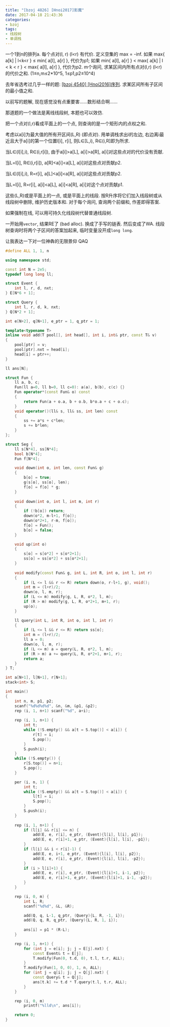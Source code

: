 ```yaml
---
title: "[bzoj 4826] [Hnoi2017]影魔"
date: 2017-04-18 21:43:36
categories:
- bzoj
tags:
- 线段树
- 单调栈
---
```

一个1到n的排列a. 每个点对(l, r) (l&lt;r) 有代价. 定义空集的 max = -inf. 如果 max{ a[k] | l&lt;k&lt;r } &le; min{ a[l], a[r] }, 代价为p1; 如果 min{ a[l], a[r] } &lt; max{ a[k] | l &lt; k &lt; r } &lt; max{ a[l], a[r] }, 代价为p2. m个询问, 求某区间内所有点对(l,r) (l&lt;r) 的代价之和. (1&le;n,m&le;2\*10^5, 1&le;p1,p2&le;10^4)
<!--more-->
去年省选考过几乎一样的题: [[bzoj 4540] [Hnoi2016]序列](http://blog.csdn.net/ruoruo_cheng/article/details/54585851). 求某区间所有子区间的最小值之和.

以前写的题解, 现在感觉没有点重要害......数形结合啊......

那道题的一个做法是离线线段树, 本题也可以效仿.

把一个点对(l,r)看成平面上的一个点, 则查询的是一个矩形内的点权之和.

考虑以a[i]为最大值的所有开区间(L,R) (即点对). 用单调栈求出i的左边, 右边离i最近且大于a[i]的第一个位置l[i], r[i], 则L∈[L,i), R∈(i,R]即为所求.

当L∈(l[i],i), R∈(i,r[i]), 由于a[i]&gt;a[L], a[i]&gt;a[R], a[i]对这些点对的代价没有贡献.

当L=l[i], R∈(i,r[i]), a[R]&lt;a[i]&lt;a[L], a[i]对这些点对贡献p2.

当L∈(l[i],i), R=r[i], a[L]&lt;a[i]&lt;a[R], a[i]对这些点对贡献p2.

当L=l[i], R=r[i], a[i]&lt;a[L], a[i]&lt;a[R], a[i]对这个点对贡献p1.

这些(L,R)或是平面上的一点, 或是平面上的线段. 按R升序将它们加入线段树或从线段树中删除, 维护历史版本和. 对于每个询问, 查询两个前缀和, 作差即得答案.

如果强制在线, 可以用可持久化线段树代替普通线段树.

一开始用`vector`, 结果RE了 (bad alloc). 换成了手写的链表. 然后变成了WA. 线段树查询时将两个子区间的答案加起来, 临时变量没开成`long long`.

让我表达一下对一位神犇的无限景仰 QAQ

```cpp
#define ALL 1, 1, n

using namespace std;

const int N = 2e5;
typedef long long ll;

struct Event {
	int l, r, d, nxt;
} E[N*6 + 1];

struct Query {
	int l, r, d, k, nxt;
} Q[N*2 + 1];

int e[N+2], q[N+1], e_ptr = 1, q_ptr = 1;

template<typename T>
inline void add(T pool[], int head[], int i, int& ptr, const T& v)
{
	pool[ptr] = v;
	pool[ptr].nxt = head[i];
	head[i] = ptr++;
}

ll ans[N];

struct Fun {
	ll a, b, c;
	Fun(ll a=0, ll b=0, ll c=0): a(a), b(b), c(c) {}
	Fun operator*(const Fun& o) const
	{
		return Fun(a + o.a, b + o.b, b*o.a + c + o.c);
	}
	void operator()(ll& s, ll& ss, int len) const
	{
		ss += a*s + c*len;
		s += b*len;
	}
};

struct Seg {
	ll s[N*4], ss[N*4];
	bool b[N*4];
	Fun f[N*4];

	void down(int o, int len, const Fun& g)
	{
		b[o] = true;
		g(s[o], ss[o], len);
		f[o] = f[o] * g;
	}
	
	void down(int o, int l, int m, int r)
	{
		if (!b[o]) return;
		down(o*2, m-l+1, f[o]);
		down(o*2+1, r-m, f[o]);
		f[o] = Fun();
		b[o] = false;
	}

	void up(int o)
	{
		s[o] = s[o*2] + s[o*2+1];
		ss[o] = ss[o*2] + ss[o*2+1];
	}
	
	void modify(const Fun& g, int L, int R, int o, int l, int r)
	{
		if (L <= l && r <= R) return down(o, r-l+1, g), void();
		int m = (l+r)/2;
		down(o, l, m, r);
		if (L <= m) modify(g, L, R, o*2, l, m);
		if (R > m) modify(g, L, R, o*2+1, m+1, r);
		up(o);
	}

	ll query(int L, int R, int o, int l, int r)
	{
		if (L <= l && r <= R) return ss[o];
		int m = (l+r)/2;
		ll a = 0;
		down(o, l, m, r);
		if (L <= m) a = query(L, R, o*2, l, m);
		if (R > m) a += query(L, R, o*2+1, m+1, r);
		return a;
	}
} T;

int a[N+1], l[N+1], r[N+1];
stack<int> S;

int main()
{
	int n, m, p1, p2;
	scanf("%d%d%d%d", &n, &m, &p1, &p2);
	rep (i, 1, n+1) scanf("%d", a+i);
	
	rep (i, 1, n+1) {
		int t;
		while (!S.empty() && a[t = S.top()] < a[i]) {
			r[t] = i;
			S.pop();
		}
		S.push(i);
	}
	while (!S.empty()) {
		r[S.top()] = n+1;
		S.pop();
	}

	per (i, n, 1) {
		int t;
		while (!S.empty() && a[t = S.top()] < a[i]) {
			l[t] = i;
			S.pop();
		}
		S.push(i);
	}
	
	rep (i, 1, n+1) {
		if (l[i] && r[i] <= n) {
			add(E, e, r[i], e_ptr, (Event){l[i], l[i], p1});
			add(E, e, r[i]+1, e_ptr, (Event){l[i], l[i], -p1});
		}
		if (l[i] && i < r[i]-1) {
			add(E, e, i+1, e_ptr, (Event){l[i], l[i], p2});
			add(E, e, r[i], e_ptr, (Event){l[i], l[i], -p2});
		}
		if (i > l[i]+1) {
			add(E, e, r[i], e_ptr, (Event){l[i]+1, i-1, p2});
			add(E, e, r[i]+1, e_ptr, (Event){l[i]+1, i-1, -p2});
		}
	}

	rep (i, 0, m) {
		int L, R;
		scanf("%d%d", &L, &R);

		add(Q, q, L-1, q_ptr, (Query){L, R, -1, i});
		add(Q, q, R, q_ptr, (Query){L, R, 1, i});
		
		ans[i] = p1 * (R-L);
	}

	rep (i, 1, n+1) {
		for (int j = e[i]; j; j = E[j].nxt) {
			const Event& t = E[j];
			T.modify(Fun(0, t.d, 0), t.l, t.r, ALL);
		}
		T.modify(Fun(1, 0, 0), 1, n, ALL);
		for (int j = q[i]; j; j = Q[j].nxt) {
			const Query& t = Q[j];
			ans[t.k] += t.d * T.query(t.l, t.r, ALL);
		}
	}

	rep (i, 0, m)
		printf("%lld\n", ans[i]);

	return 0;
}
```